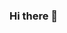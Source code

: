 ### Hi there 👋

<!--
**TeAdek/TeAdek** is a ✨ _special_ ✨ repository because its `README.md` (this file) appears on your GitHub profile.

Here are some ideas to get you started:

- 🔭 I’m currently working on creating Websites
- 🌱 I’m currently learning PHP, Mobile Development, Advanced CSS, JavaScript, WordPress
- 📫 How to reach me: tadekanmbi96@gmail.com
- 😄 Pronouns: She/They
- :gift_heart: What's your favorite hobby: Reading, Drawing, Eating
- ⚡ Fun fact: Lion doesnot sound the same way Hollywood shows you
-->


